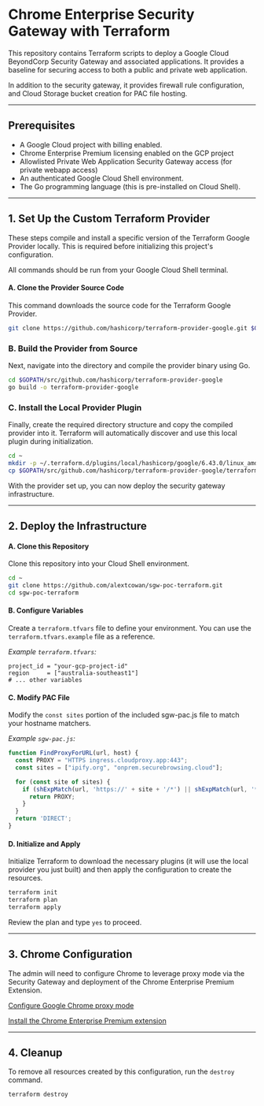 # Chrome Enterprise Security Gateway with Terraform

This repository contains Terraform scripts to deploy a Google Cloud BeyondCorp Security Gateway and associated applications. It provides a baseline for securing access to both a public and private web application.

In addition to the security gateway, it provides firewall rule configuration, and Cloud Storage bucket creation for PAC file hosting.

---
## Prerequisites

* A Google Cloud project with billing enabled.
* Chrome Enterprise Premium licensing enabled on the GCP project
* Allowlisted Private Web Application Security Gateway access (for private webapp access)
* An authenticated Google Cloud Shell environment.
* The Go programming language (this is pre-installed on Cloud Shell).

---
## 1. Set Up the Custom Terraform Provider

These steps compile and install a specific version of the Terraform Google Provider locally. This is required before initializing this project's configuration.

All commands should be run from your Google Cloud Shell terminal.

#### **A. Clone the Provider Source Code**
This command downloads the source code for the Terraform Google Provider.

```bash
git clone https://github.com/hashicorp/terraform-provider-google.git $GOPATH/src/github.com/hashicorp/terraform-provider-google
```

### **B. Build the Provider from Source**
Next, navigate into the directory and compile the provider binary using Go.

```bash
cd $GOPATH/src/github.com/hashicorp/terraform-provider-google
go build -o terraform-provider-google
```

### **C. Install the Local Provider Plugin**
Finally, create the required directory structure and copy the compiled provider into it. Terraform will automatically discover and use this local plugin during initialization.

```bash
cd ~
mkdir -p ~/.terraform.d/plugins/local/hashicorp/google/6.43.0/linux_amd64
cp $GOPATH/src/github.com/hashicorp/terraform-provider-google/terraform-provider-google ~/.terraform.d/plugins/local/hashicorp/google/6.43.0/linux_amd64/
```

With the provider set up, you can now deploy the security gateway infrastructure.

---
## 2. Deploy the Infrastructure

#### **A. Clone this Repository**
Clone this repository into your Cloud Shell environment.

```bash
cd ~
git clone https://github.com/alextcowan/sgw-poc-terraform.git
cd sgw-poc-terraform
```
#### **B. Configure Variables**
Create a `terraform.tfvars` file to define your environment. You can use the `terraform.tfvars.example` file as a reference.

*Example `terraform.tfvars`:*
```hcl
project_id = "your-gcp-project-id"
region     = ["australia-southeast1"]
# ... other variables
```
#### **C. Modify PAC File**
Modify the `const sites` portion of the included sgw-pac.js file to match your hostname matchers.  

*Example `sgw-pac.js`:*
```javascript
function FindProxyForURL(url, host) {
  const PROXY = "HTTPS ingress.cloudproxy.app:443";
  const sites = ["ipify.org", "onprem.securebrowsing.cloud"];

  for (const site of sites) {
    if (shExpMatch(url, 'https://' + site + '/*') || shExpMatch(url, '*.' + site + '/*')) {
      return PROXY;
    }
  }
  return 'DIRECT';
}
```
#### **D. Initialize and Apply**
Initialize Terraform to download the necessary plugins (it will use the local provider you just built) and then apply the configuration to create the resources.

```bash
terraform init
terraform plan
terraform apply
```
Review the plan and type `yes` to proceed.

---
## 3. Chrome Configuration
The admin will need to configure Chrome to leverage proxy mode via the Security Gateway and deployment of the Chrome Enterprise Premium Extension.

[Configure Google Chrome proxy mode](https://cloud.google.com/beyondcorp-enterprise/docs/security-gateway-saas-apps#configure-chrome-proxy)

[Install the Chrome Enterprise Premium extension](https://cloud.google.com/beyondcorp-enterprise/docs/security-gateway-saas-apps#install-cep-extension)

---
## 4. Cleanup
To remove all resources created by this configuration, run the `destroy` command.

```bash
terraform destroy
```
